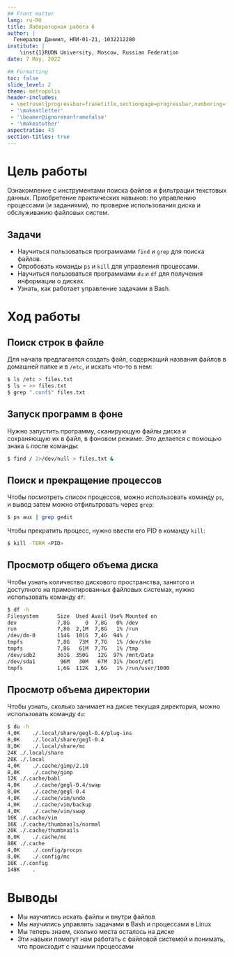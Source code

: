 ```yaml
---
## Front matter
lang: ru-RU
title: Лабораторная работа 6
author: |
  Генералов Даниил, НПИ-01-21, 1032212280
institute: |
	\inst{1}RUDN University, Moscow, Russian Federation
date: 7 May, 2022

## Formatting
toc: false
slide_level: 2
theme: metropolis
header-includes: 
 - \metroset{progressbar=frametitle,sectionpage=progressbar,numbering=fraction}
 - '\makeatletter'
 - '\beamer@ignorenonframefalse'
 - '\makeatother'
aspectratio: 43
section-titles: true
---
```


# Цель работы

Ознакомление с инструментами поиска файлов и фильтрации текстовых данных.
Приобретение практических навыков: по управлению процессами (и заданиями), по
проверке использования диска и обслуживанию файловых систем.

## Задачи

- Научиться пользоваться программами `find` и `grep` для поиска файлов.
- Опробовать команды `ps` и `kill` для управления процессами.
- Научиться пользоваться программами `du` и `df` для получения информации о дисках.
- Узнать, как работает управление задачами в Bash.

# Ход работы

## Поиск строк в файле

Для начала предлагается создать файл, содержащий названия файлов в домашней папке и в `/etc`, и искать что-то в нем:

```sh
$ ls /etc > files.txt
$ ls ~ >> files.txt
$ grep ".conf$" files.txt
```

## Запуск программ в фоне

Нужно запустить программу, сканирующую файлы диска и сохраняющую их в файл, в фоновом режиме. Это делается с помощью знака `&` после команды:

```sh
$ find / 2>/dev/null > files.txt &
```

## Поиск и прекращение процессов

Чтобы посмотреть список процессов, можно использовать команду `ps`, и вывод затем можно отфильтровать через `grep`:

```sh
$ ps aux | grep gedit
```

Чтобы прекратить процесс, нужно ввести его PID в команду `kill`:

```sh
$ kill -TERM <PID>
```

## Просмотр общего объема диска

Чтобы узнать количество дискового пространства, занятого и доступного на примонтированных файловых системах, нужно использовать команду `df`:

```sh
$ df -h
Filesystem      Size  Used Avail Use% Mounted on
dev             7,8G     0  7,8G   0% /dev
run             7,8G  2,1M  7,8G   1% /run
/dev/dm-0       114G  101G  7,4G  94% /
tmpfs           7,8G   73M  7,7G   1% /dev/shm
tmpfs           7,8G   61M  7,7G   1% /tmp
/dev/sdb2       361G  350G   12G  97% /mnt/Data
/dev/sda1        96M   30M   67M  31% /boot/efi
tmpfs           1,6G  112K  1,6G   1% /run/user/1000
```

## Просмотр объема директории

Чтобы узнать, сколько занимает на диске текущая директория, можно использовать команду `du`:

```sh
$ du -h
4,0K	./.local/share/gegl-0.4/plug-ins
8,0K	./.local/share/gegl-0.4
8,0K	./.local/share/mc
24K	./.local/share
28K	./.local
4,0K	./.cache/gimp/2.10
8,0K	./.cache/gimp
12K	./.cache/babl
4,0K	./.cache/gegl-0.4/swap
8,0K	./.cache/gegl-0.4
4,0K	./.cache/vim/undo
4,0K	./.cache/vim/backup
4,0K	./.cache/vim/swap
16K	./.cache/vim
16K	./.cache/thumbnails/normal
20K	./.cache/thumbnails
8,0K	./.cache/mc
88K	./.cache
4,0K	./.config/procps
8,0K	./.config/mc
16K	./.config
148K	.
```

# Выводы

- Мы научились искать файлы и внутри файлов
- Мы научились управлять задачами в Bash и процессами в Linux
- Мы теперь знаем, сколько места осталось на диске
- Эти навыки помогут нам работать с файловой системой и понимать, что происходит с нашими процессами